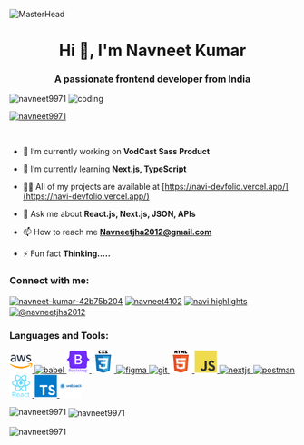 ![MasterHead](https://miro.medium.com/v2/resize:fit:1358/1*aniyNTcHORbvDiLGUzJSsQ.gif)
<h1 align="center">Hi 👋, I'm Navneet Kumar</h1>
<h3 align="center">A passionate frontend developer from India</h3>
<img align='right' alt="coding" width="400" src="https://i.imgur.com/7A5ZfPJ.gif">

<p align="left"> <img src="https://komarev.com/ghpvc/?username=navneet9971&label=Profile%20views&color=0e75b6&style=flat" alt="navneet9971" /> </p>

<p align="left"> <a href="https://github.com/ryo-ma/github-profile-trophy"><img src="https://github-profile-trophy.vercel.app/?username=navneet9971" alt="navneet9971" /></a> </p>

<p align="left"> <a href="https://twitter.com/" target="blank"><img src="https://img.shields.io/twitter/follow/?logo=twitter&style=for-the-badge" alt="" /></a> </p>

- 🔭 I’m currently working on **VodCast Sass Product**

- 🌱 I’m currently learning **Next.js, TypeScript**

- 👨‍💻 All of my projects are available at [https://navi-devfolio.vercel.app/](https://navi-devfolio.vercel.app/)

- 💬 Ask me about **React.js, Next.js, JSON, APIs**

- 📫 How to reach me **Navneetjha2012@gmail.com**

- ⚡ Fun fact **Thinking.....**

<h3 align="left">Connect with me:</h3>
<p align="left">
<a href="https://linkedin.com/in/navneet-kumar-42b75b204" target="blank"><img align="center" src="https://raw.githubusercontent.com/rahuldkjain/github-profile-readme-generator/master/src/images/icons/Social/linked-in-alt.svg" alt="navneet-kumar-42b75b204" height="30" width="40" /></a>
<a href="https://instagram.com/navneet4102" target="blank"><img align="center" src="https://raw.githubusercontent.com/rahuldkjain/github-profile-readme-generator/master/src/images/icons/Social/instagram.svg" alt="navneet4102" height="30" width="40" /></a>
<a href="https://www.youtube.com/c/navi highlights" target="blank"><img align="center" src="https://raw.githubusercontent.com/rahuldkjain/github-profile-readme-generator/master/src/images/icons/Social/youtube.svg" alt="navi highlights" height="30" width="40" /></a>
<a href="https://www.hackerrank.com/@navneetjha2012" target="blank"><img align="center" src="https://raw.githubusercontent.com/rahuldkjain/github-profile-readme-generator/master/src/images/icons/Social/hackerrank.svg" alt="@navneetjha2012" height="30" width="40" /></a>
</p>

<h3 align="left">Languages and Tools:</h3>
<p align="left"> <a href="https://aws.amazon.com" target="_blank" rel="noreferrer"> <img src="https://raw.githubusercontent.com/devicons/devicon/master/icons/amazonwebservices/amazonwebservices-original-wordmark.svg" alt="aws" width="40" height="40"/> </a> <a href="https://babeljs.io/" target="_blank" rel="noreferrer"> <img src="https://www.vectorlogo.zone/logos/babeljs/babeljs-icon.svg" alt="babel" width="40" height="40"/> </a> <a href="https://getbootstrap.com" target="_blank" rel="noreferrer"> <img src="https://raw.githubusercontent.com/devicons/devicon/master/icons/bootstrap/bootstrap-plain-wordmark.svg" alt="bootstrap" width="40" height="40"/> </a> <a href="https://www.w3schools.com/css/" target="_blank" rel="noreferrer"> <img src="https://raw.githubusercontent.com/devicons/devicon/master/icons/css3/css3-original-wordmark.svg" alt="css3" width="40" height="40"/> </a> <a href="https://www.figma.com/" target="_blank" rel="noreferrer"> <img src="https://www.vectorlogo.zone/logos/figma/figma-icon.svg" alt="figma" width="40" height="40"/> </a> <a href="https://git-scm.com/" target="_blank" rel="noreferrer"> <img src="https://www.vectorlogo.zone/logos/git-scm/git-scm-icon.svg" alt="git" width="40" height="40"/> </a> <a href="https://www.w3.org/html/" target="_blank" rel="noreferrer"> <img src="https://raw.githubusercontent.com/devicons/devicon/master/icons/html5/html5-original-wordmark.svg" alt="html5" width="40" height="40"/> </a> <a href="https://developer.mozilla.org/en-US/docs/Web/JavaScript" target="_blank" rel="noreferrer"> <img src="https://raw.githubusercontent.com/devicons/devicon/master/icons/javascript/javascript-original.svg" alt="javascript" width="40" height="40"/> </a> <a href="https://nextjs.org/" target="_blank" rel="noreferrer"> <img src="https://cdn.worldvectorlogo.com/logos/nextjs-2.svg" alt="nextjs" width="40" height="40"/> </a> <a href="https://postman.com" target="_blank" rel="noreferrer"> <img src="https://www.vectorlogo.zone/logos/getpostman/getpostman-icon.svg" alt="postman" width="40" height="40"/> </a> <a href="https://reactjs.org/" target="_blank" rel="noreferrer"> <img src="https://raw.githubusercontent.com/devicons/devicon/master/icons/react/react-original-wordmark.svg" alt="react" width="40" height="40"/> </a> <a href="https://www.typescriptlang.org/" target="_blank" rel="noreferrer"> <img src="https://raw.githubusercontent.com/devicons/devicon/master/icons/typescript/typescript-original.svg" alt="typescript" width="40" height="40"/> </a> <a href="https://webpack.js.org" target="_blank" rel="noreferrer"> <img src="https://raw.githubusercontent.com/devicons/devicon/d00d0969292a6569d45b06d3f350f463a0107b0d/icons/webpack/webpack-original-wordmark.svg" alt="webpack" width="40" height="40"/> </a> </p>

<p><img align="left" src="https://github-readme-stats.vercel.app/api/top-langs?username=navneet9971&show_icons=true&locale=en&layout=compact" alt="navneet9971" /></p>

<p>&nbsp;<img align="center" src="https://github-readme-stats.vercel.app/api?username=navneet9971&show_icons=true&locale=en" alt="navneet9971" /></p>

<p><img align="center" src="https://github-readme-streak-stats.herokuapp.com/?user=navneet9971&" alt="navneet9971" /></p>
